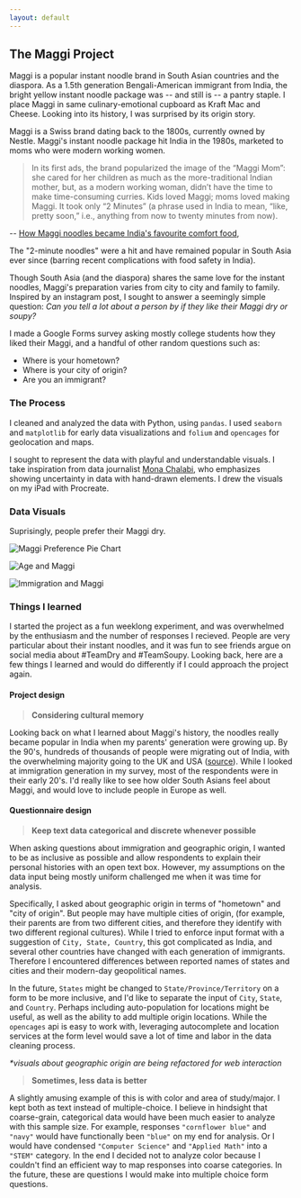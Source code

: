 ```yaml
---
layout: default
---
```

## The Maggi Project

Maggi is a popular instant noodle brand in South Asian countries and the diaspora. As a 1.5th generation Bengali-American immigrant from India, the bright yellow instant noodle package was -- and still is -- a pantry staple. I place Maggi in same culinary-emotional cupboard as Kraft Mac and Cheese. Looking into its history, I was surprised by its origin story.

Maggi is a Swiss brand dating back to the 1800s, currently owned by Nestle. Maggi's instant noodle package hit India in the 1980s, marketed to moms who were modern working women.

> In its first ads, the brand popularized the image of the “Maggi Mom”: she cared for her children as much as the more-traditional Indian mother, but, as a modern working woman, didn’t have the time to make time-consuming curries. Kids loved Maggi; moms loved making Maggi. It took only “2 Minutes” (a phrase used in India to mean, “like, pretty soon,” i.e., anything from now to twenty minutes from now).

\-- [How Maggi noodles became India's favourite comfort food](https://scroll.in/article/701437/How-Maggi-noodles-became-India's-favourite-comfort-food),

The "2-minute noodles" were a hit and have remained popular in South Asia ever since (barring recent complications with food safety in India).

Though South Asia (and the diaspora) shares the same love for the instant noodles, Maggi's preparation varies from city to city and family to family. Inspired by an instagram post, I sought to answer a seemingly simple question: *Can you tell a lot about a person by if they like their Maggi dry or soupy?*

 I made a Google Forms survey asking mostly college students how they liked their Maggi, and a handful of other random questions such as:
- Where is your hometown?
- Where is your city of origin?
- Are you an immigrant?


### The Process
I cleaned and analyzed the data with Python, using `pandas`. I used `seaborn` and `matplotlib` for early data visualizations and `folium` and `opencages` for geolocation and maps. 

I sought to represent the data with playful and understandable visuals. I take inspiration from data journalist [Mona Chalabi](https://monachalabi.com), who emphasizes showing uncertainty in data with hand-drawn elements. I drew the visuals on my iPad with Procreate.

### Data Visuals

Suprisingly, people prefer their Maggi dry. 

![Maggi Preference Pie Chart](../assets/img/maggi/maggi_pie_chart.png)

![Age and Maggi](../assets/img/maggi/Age_And_Maggi.png)

![Immigration and Maggi](../assets/img/maggi/Immigration_And_Maggi.png)

### Things I learned

I started the project as a fun weeklong experiment, and was overwhelmed by the enthusiasm and the number of responses I recieved. People are very particular about their instant noodles, and it was fun to see friends argue on social media about #TeamDry and #TeamSoupy. Looking back, here are a few things I learned and would do differently if I could approach the project again. 

#### Project design

> **Considering cultural memory**

Looking back on what I learned about Maggi's history, the noodles really became popular in India when my parents' generation were growing up. By the 90's, hundreds of thousands of people were migrating out of India, with the overwhelming majority going to the UK and USA ([source](https://www.migrationpolicy.org/article/emigration-immigration-and-diaspora-relations-india#2)). While I looked at immigration generation in my survey, most of the respondents were in their early 20's. I'd really like to see how older South Asians feel about Maggi, and would love to include people in Europe as well. 

#### Questionnaire design
> **Keep text data categorical and discrete whenever possible**

When asking questions about immigration and geographic origin, I wanted to be as inclusive as possible and allow respondents to explain their personal histories with an open text box. However, my assumptions on the data input being mostly uniform challenged me when it was time for analysis. 

Specifically, I asked about geographic origin in terms of "hometown" and "city of origin". But people may have multiple cities of origin, (for example, their parents are from two different cities, and therefore they identify with two different regional cultures). While I tried to enforce input format with a suggestion of `City, State, Country`, this got complicated as India, and several other countries have changed with each generation of immigrants. Therefore I encountered differences between reported names of states and cities and their modern-day geopolitical names. 

In the future, `States` might be changed to `State/Province/Territory` on a form to be more inclusive, and I'd like to separate the input of `City`, `State`, and `Country`. Perhaps including auto-population for locations might be useful, as well as the ability to add multiple origin locations. While the `opencages` api is easy to work with, leveraging autocomplete and location services at the form level would save a lot of time and labor in the data cleaning process. 

*\*visuals about geographic origin are being refactored for web interaction*

> **Sometimes, less data is better**

A slightly amusing example of this is with color and area of study/major. I kept both as text instead of multiple-choice. I believe in hindsight that coarse-grain, categorical data would have been much easier to analyze with this sample size. For example, responses `"cornflower blue"` and `"navy"` would have functionally been `"blue"` on my end for analysis. Or I would have condensed `"Computer Science"` and `"Applied Math"` into a `"STEM"` category. In the end I decided not to analyze color because I couldn't find an efficient way to map responses into coarse categories. In the future, these are questions I would make into multiple choice form questions. 



